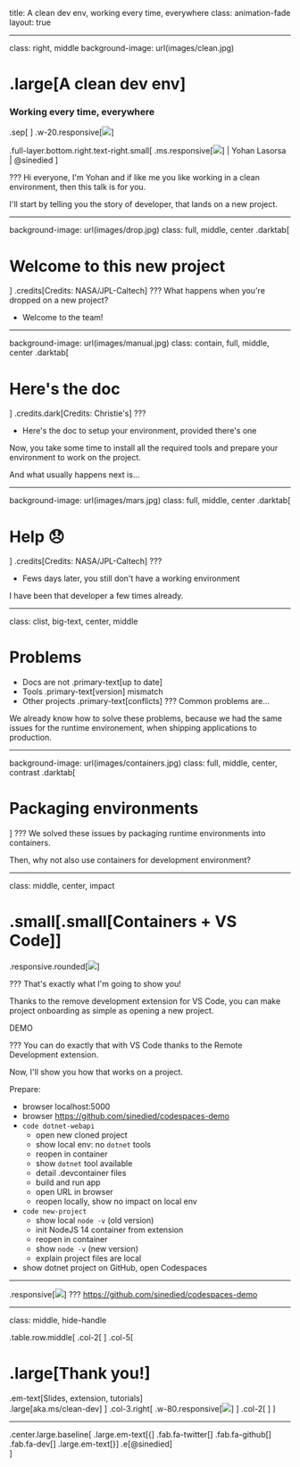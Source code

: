 title: A clean dev env, working every time, everywhere
class: animation-fade
layout: true

<!-- 
Un environnement de dev propre et qui marche a tout les coups!

Vous n'avez jamais rêvé de pouvoir cloisonner parfaitement l'environnement
de chaque projet? Et de pouvoir le partager facilement, pour ne rien avoir à
faire lorsqu'un nouvel arrivant débarque sur votre projet?

C'est maintenant possible avec l'extension Remote Development de Visual Studio
Code! Venez découvrir comment tout ca fonctionne en live, et tout ca en gardant
ma machine propre :)
-->

---
class: right, middle
background-image: url(images/clean.jpg)
# .large[A **clean** dev env]
### Working every time, everywhere
.sep[
]
.w-20.responsive[![](images/pcd.svg)]

.full-layer.bottom.right.text-right.small[
  .ms.responsive[![](images/ms-full-logo.svg)]
  |
  Yohan Lasorsa
  |
  @sinedied
]

???
Hi everyone, I'm Yohan and if like me you like working in a clean environment, then this talk is for you.

I'll start by telling you the story of developer, that lands on a new project.

---

background-image: url(images/drop.jpg)
class: full, middle, center
.darktab[
# Welcome to this new project
]
.credits[Credits: NASA/JPL-Caltech]
???
What happens when you're dropped on a new project?

- Welcome to the team!

---

background-image: url(images/manual.jpg)
class: contain, full, middle, center
.darktab[
# Here's the doc
]
.credits.dark[Credits: Christie's]
???
- Here's the doc to setup your environment, provided there's one

Now, you take some time to install all the required tools and prepare your environment to work on the project.

And what usually happens next is...

---

background-image: url(images/mars.jpg)
class: full, middle, center
.darktab[
# Help 😞
]
.credits[Credits: NASA/JPL-Caltech]
???
- Fews days later, you still don't have a working environment

I have been that developer a few times already.

---

class: clist, big-text, center, middle

# Problems

- Docs are not .primary-text[up to date]
- Tools .primary-text[version] mismatch
- Other projects .primary-text[conflicts]
???
Common problems are...

We already know how to solve these problems, because we had the same issues for the runtime environement, when shipping applications to production.

---

background-image: url(images/containers.jpg)
class: full, middle, center, contrast
.darktab[
# Packaging environments
]
???
We solved these issues by packaging runtime environments into containers.

Then, why not also use containers for development environment?

---
class: middle, center, impact
# .small[.small[Containers + VS Code]]
.responsive.rounded[![](images/remote-dev.png)]

???
That's exactly what I'm going to show you!

Thanks to the remove development extension for VS Code, you can make project onboarding as simple as opening a new project.

DEMO

???
You can do exactly that with VS Code thanks to the Remote Development extension.

Now, I'll show you how that works on a project.

Prepare:
- browser localhost:5000
- browser https://github.com/sinedied/codespaces-demo
- `code dotnet-webapi`
  * open new cloned project
  * show local env: no `dotnet` tools
  * reopen in container
  * show `dotnet` tool available
  * detail .devcontainer files
  * build and run app
  * open URL in browser
  * reopen locally, show no impact on local env
- `code new-project`
  * show local `node -v` (old version)
  * init NodeJS 14 container from extension
  * reopen in container
  * show `node -v` (new version)
  * explain project files are local
- show dotnet project on GitHub, open Codespaces

---

.responsive[![](images/codespaces.png)]
???
https://github.com/sinedied/codespaces-demo

---

class: middle, hide-handle

.table.row.middle[
.col-2[
]
.col-5[
# .large[Thank you!]
.em-text[Slides, extension, tutorials]<br> .large[aka.ms/clean-dev]
]
.col-3.right[
  .w-80.responsive[![](images/qr.png)]
]
.col-2[
]
]
<hr class="hr-right blue more-space">

.center.large.baseline[
.large.em-text[{]
.fab.fa-twitter[] .fab.fa-github[] .fab.fa-dev[]
.large.em-text[}] .e[@sinedied]<br>
]
